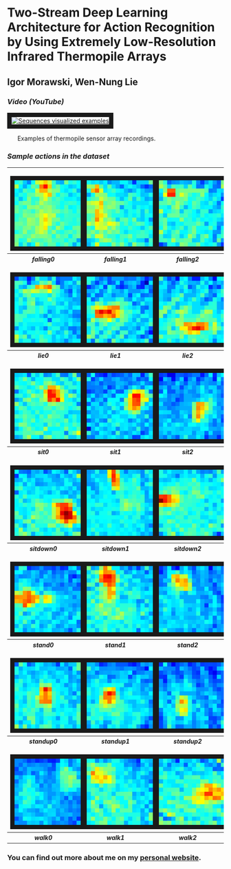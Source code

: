 # Two-Stream Deep Learning Architecture for Action Recognition by Using Extremely Low-Resolution Infrared Thermopile Arrays
## Igor Morawski, Wen-Nung Lie


### _**Video (YouTube)**_


<a href="http://www.youtube.com/watch?feature=player_embedded&v=jsG0Uuz8XXM
" target="_blank"><img src="http://img.youtube.com/vi/jsG0Uuz8XXM/0.jpg" 
alt="Sequences visualized examples" width="240" height="180" border="10" /></a>

&nbsp;&nbsp;&nbsp;&nbsp;&nbsp; Examples of thermopile sensor array recordings. 

### _**Sample actions in the dataset**_
 <table>
  <tr>
    <td><br><img src="examples/falling0.gif" border="10" /></td>
    <td><br><img src="examples/falling1.gif" border="10" /></td>
    <td><br><img src="examples/falling2.gif" border="10" /></td>
  </tr>
  <tr>
    <th><i>falling0</i></th>
    <th><i>falling1</i></th>
    <th><i>falling2</i></th>
  </tr>
  <tr>
    <td><br><img src="examples/lie0.gif" border="10" /></td>
    <td><br><img src="examples/lie1.gif" border="10" /></td>
    <td><br><img src="examples/lie2.gif" border="10" /></td>
  </tr>
  <tr>
    <th><i>lie0</i></th>
    <th><i>lie1</i></th>
    <th><i>lie2</i></th>
  </tr>
  <tr>
    <td><br><img src="examples/sit0.gif" border="10" /></td>
    <td><br><img src="examples/sit1.gif" border="10" /></td>
    <td><br><img src="examples/sit2.gif" border="10" /></td>
  </tr>
  <tr>
    <th><i>sit0</i></th>
    <th><i>sit1</i></th>
    <th><i>sit2</i></th>
  </tr>
  <tr>
    <td><br><img src="examples/sitdown0.gif" border="10" /></td>
    <td><br><img src="examples/sitdown1.gif" border="10" /></td>
    <td><br><img src="examples/sitdown2.gif" border="10" /></td>
  </tr>
  <tr>
    <th><i>sitdown0</i></th>
    <th><i>sitdown1</i></th>
    <th><i>sitdown2</i></th>
  </tr>
  <tr>
    <td><br><img src="examples/stand0.gif" border="10" /></td>
    <td><br><img src="examples/stand1.gif" border="10" /></td>
    <td><br><img src="examples/stand2.gif" border="10" /></td>
  </tr>
  <tr>
    <th><i>stand0</i></th>
    <th><i>stand1</i></th>
    <th><i>stand2</i></th>
  </tr>
  <tr>
    <td><br><img src="examples/standup0.gif" border="10" /></td>
    <td><br><img src="examples/standup1.gif" border="10" /></td>
    <td><br><img src="examples/standup2.gif" border="10" /></td>
  </tr>
  <tr>
    <th><i>standup0</i></th>
    <th><i>standup1</i></th>
    <th><i>standup2</i></th>
  </tr>
  <tr>
    <td><br><img src="examples/walk0.gif" border="10" /></td>
    <td><br><img src="examples/walk1.gif" border="10" /></td>
    <td><br><img src="examples/walk2.gif" border="10" /></td>
  </tr>
  <tr>
    <th><i>walk0</i></th>
    <th><i>walk1</i></th>
    <th><i>walk2</i></th>
  </tr>
</table> 

### You can find out more about me on my [personal website](https://igor-morawski.github.io/).

